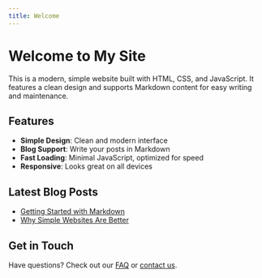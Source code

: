 ```yaml
---
title: Welcome
---
```


# Welcome to My Site

This is a modern, simple website built with HTML, CSS, and JavaScript. It features a clean design and supports Markdown content for easy writing and maintenance.

## Features

- **Simple Design**: Clean and modern interface
- **Blog Support**: Write your posts in Markdown
- **Fast Loading**: Minimal JavaScript, optimized for speed
- **Responsive**: Looks great on all devices

## Latest Blog Posts

- [Getting Started with Markdown](/blog/getting-started)
- [Why Simple Websites Are Better](/blog/simplicity)

## Get in Touch

Have questions? Check out our [FAQ](/faq) or [contact us](/contact). 